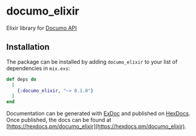 # documo_elixir

Elixir library for [Documo API](https://docs.documo.com/)

## Installation

The package can be installed
by adding `documo_elixir` to your list of dependencies in `mix.exs`:

```elixir
def deps do
  [
    {:documo_elixir, "~> 0.1.0"}
  ]
end
```

Documentation can be generated with [ExDoc](https://github.com/elixir-lang/ex_doc)
and published on [HexDocs](https://hexdocs.pm). Once published, the docs can
be found at [https://hexdocs.pm/documo_elixir](https://hexdocs.pm/documo_elixir).
